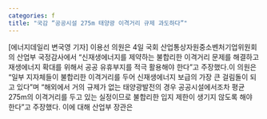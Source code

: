 ```yaml
---
categories: f
title: "국감 “공공시설 275m 태양광 이격거리 규제 과도하다”"
---
```

[에너지데일리 변국영 기자] 이용선 의원은 4일 국회 산업통상자원중소벤처기업위원회의 산업부 국정감사에서 “신재생에너지를 제약하는 불합리한 이격거리 문제를 해결하고 재생에너지 확대를 위해서 공공 유휴부지를 적극 활용해야 한다”고 주장했다.이 의원은 “일부 지자체들이 불합리한 이격거리를 두어 신재생에너지 보급의 가장 큰 걸림돌이 되고 있다”며 “해외에서 거의 규제가 없는 태양광발전의 경우 공공시설에서조차 평균 275m의 이격거리를 두고 있는 실정이므로 불합리한 입지 제한이 생기지 않도록 해야 한다”고 주장했다. 이에 대해 산업부 장관은